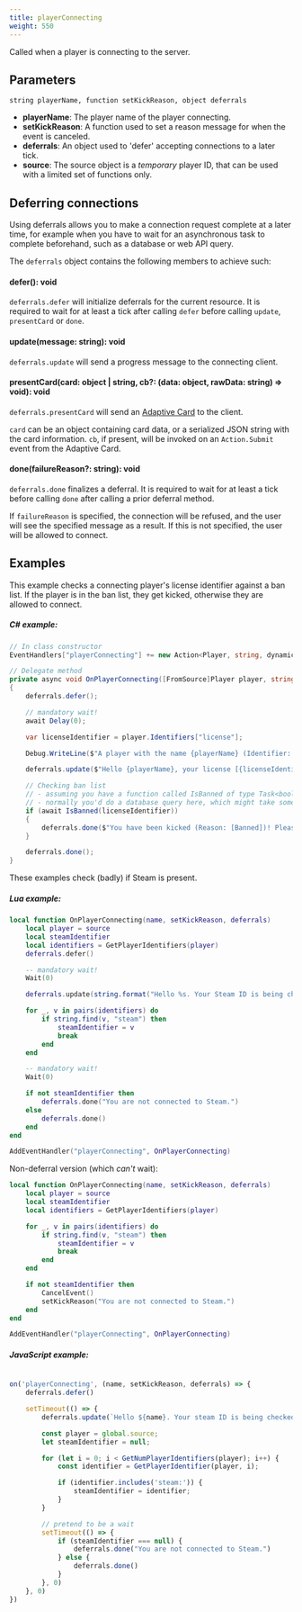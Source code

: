 ```yaml
---
title: playerConnecting
weight: 550
---
```


Called when a player is connecting to the server.

Parameters
----------

```
string playerName, function setKickReason, object deferrals
```

- **playerName**: The player name of the player connecting.
- **setKickReason**: A function used to set a reason message for when the event is canceled.
- **deferrals**: An object used to 'defer' accepting connections to a later tick.
- **source**: The source object is a _temporary_ player ID, that can be used with a limited set of functions only.

Deferring connections
---------------------

Using deferrals allows you to make a connection request complete at a later time, for example when you have to wait for
an asynchronous task to complete beforehand, such as a database or web API query.

The `deferrals` object contains the following members to achieve such:

#### defer(): void

`deferrals.defer` will initialize deferrals for the current resource. It is required to wait for at least a tick after 
calling `defer` before calling `update`, `presentCard` or `done`.

#### update(message: string): void

`deferrals.update` will send a progress message to the connecting client.

#### presentCard(card: object | string, cb?: (data: object, rawData: string) => void): void

`deferrals.presentCard` will send an [Adaptive Card](https://adaptivecards.io/) to the client.

`card` can be an object containing card data, or a serialized JSON string with the card information.
`cb`, if present, will be invoked on an `Action.Submit` event from the Adaptive Card.

#### done(failureReason?: string): void

`deferrals.done` finalizes a deferral. It is required to wait for at least a tick before calling `done` after calling a
prior deferral method.

If `failureReason` is specified, the connection will be refused, and the user will see the specified message as a result.
If this is not specified, the user will be allowed to connect.

Examples
--------
This example checks a connecting player's license identifier against a ban list. If the player is in the ban list, they get kicked, otherwise they are allowed to connect.

##### C\# example:
```csharp
// In class constructor
EventHandlers["playerConnecting"] += new Action<Player, string, dynamic, dynamic>(OnPlayerConnecting);

// Delegate method
private async void OnPlayerConnecting([FromSource]Player player, string playerName, dynamic setKickReason, dynamic deferrals)
{
    deferrals.defer();

    // mandatory wait!
    await Delay(0);

    var licenseIdentifier = player.Identifiers["license"];

    Debug.WriteLine($"A player with the name {playerName} (Identifier: [{licenseIdentifier}]) is connecting to the server.");

    deferrals.update($"Hello {playerName}, your license [{licenseIdentifier}] is being checked");

    // Checking ban list
    // - assuming you have a function called IsBanned of type Task<bool>
    // - normally you'd do a database query here, which might take some time
    if (await IsBanned(licenseIdentifier))
    {
        deferrals.done($"You have been kicked (Reason: [Banned])! Please contact the server administration (Identifier: [{licenseIdentifier}]).");
    }

    deferrals.done();
}
```

These examples check (badly) if Steam is present.

##### Lua example:
```lua
local function OnPlayerConnecting(name, setKickReason, deferrals)
    local player = source
    local steamIdentifier
    local identifiers = GetPlayerIdentifiers(player)
    deferrals.defer()

    -- mandatory wait!
    Wait(0)

    deferrals.update(string.format("Hello %s. Your Steam ID is being checked.", name))

    for _, v in pairs(identifiers) do
        if string.find(v, "steam") then
            steamIdentifier = v
            break
        end
    end

    -- mandatory wait!
    Wait(0)

    if not steamIdentifier then
        deferrals.done("You are not connected to Steam.")
    else
        deferrals.done()
    end
end

AddEventHandler("playerConnecting", OnPlayerConnecting)
```

Non-deferral version (which *can't* wait):

```lua
local function OnPlayerConnecting(name, setKickReason, deferrals)
    local player = source
    local steamIdentifier
    local identifiers = GetPlayerIdentifiers(player)

    for _, v in pairs(identifiers) do
        if string.find(v, "steam") then
            steamIdentifier = v
            break
        end
    end

    if not steamIdentifier then
        CancelEvent()
        setKickReason("You are not connected to Steam.")
    end
end

AddEventHandler("playerConnecting", OnPlayerConnecting)
```

##### JavaScript example:
```js

on('playerConnecting', (name, setKickReason, deferrals) => {
    deferrals.defer()

    setTimeout(() => {
        deferrals.update(`Hello ${name}. Your steam ID is being checked.`)

        const player = global.source;
        let steamIdentifier = null;

        for (let i = 0; i < GetNumPlayerIdentifiers(player); i++) {
            const identifier = GetPlayerIdentifier(player, i);

            if (identifier.includes('steam:')) {
                steamIdentifier = identifier;
            }
        }

        // pretend to be a wait
        setTimeout(() => {
            if (steamIdentifier === null) {
                deferrals.done("You are not connected to Steam.")
            } else {
                deferrals.done()
            }
        }, 0)
    }, 0)
})
```

